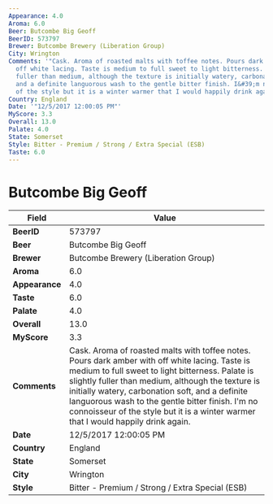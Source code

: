```yaml
---
Appearance: 4.0
Aroma: 6.0
Beer: Butcombe Big Geoff
BeerID: 573797
Brewer: Butcombe Brewery (Liberation Group)
City: Wrington
Comments: '"Cask. Aroma of roasted malts with toffee notes. Pours dark amber with
  off white lacing. Taste is medium to full sweet to light bitterness. Palate is slightly
  fuller than medium, although the texture is initially watery, carbonation soft,
  and a definite languorous wash to the gentle bitter finish. I&#39;m no connoisseur
  of the style but it is a winter warmer that I would happily drink again."'
Country: England
Date: '"12/5/2017 12:00:05 PM"'
MyScore: 3.3
Overall: 13.0
Palate: 4.0
State: Somerset
Style: Bitter - Premium / Strong / Extra Special (ESB)
Taste: 6.0
---
```


# Butcombe Big Geoff

| Field         | Value |
|---------------|-------|
| **BeerID** | 573797 |
| **Beer** | Butcombe Big Geoff |
| **Brewer** | Butcombe Brewery (Liberation Group) |
| **Aroma** | 6.0 |
| **Appearance** | 4.0 |
| **Taste** | 6.0 |
| **Palate** | 4.0 |
| **Overall** | 13.0 |
| **MyScore** | 3.3 |
| **Comments** | Cask. Aroma of roasted malts with toffee notes. Pours dark amber with off white lacing. Taste is medium to full sweet to light bitterness. Palate is slightly fuller than medium, although the texture is initially watery, carbonation soft, and a definite languorous wash to the gentle bitter finish. I&#39;m no connoisseur of the style but it is a winter warmer that I would happily drink again. |
| **Date** | 12/5/2017 12:00:05 PM |
| **Country** | England |
| **State** | Somerset |
| **City** | Wrington |
| **Style** | Bitter - Premium / Strong / Extra Special (ESB) |
